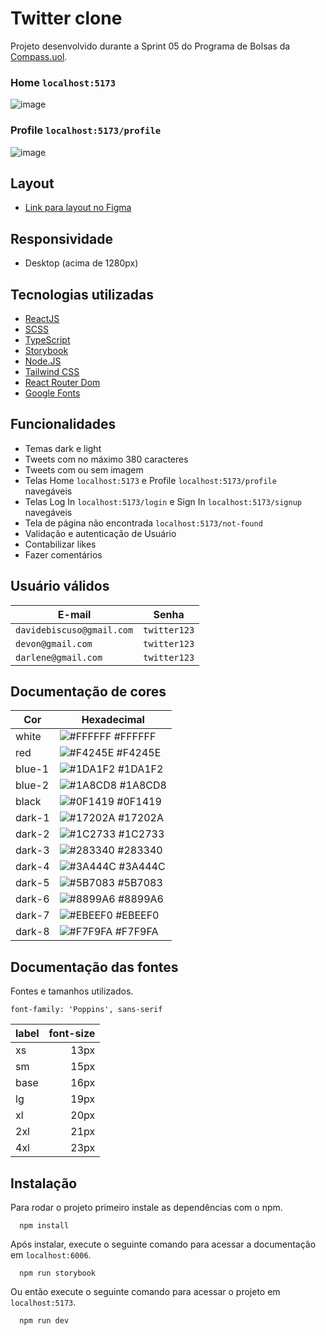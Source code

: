 # Twitter clone

Projeto desenvolvido durante a Sprint 05 do Programa de Bolsas da [Compass.uol](https://compass.uol/pt/home/).

### Home `localhost:5173`
![image](https://user-images.githubusercontent.com/44329969/199125309-893eb95b-678d-4985-ac01-c182185daffb.png)

### Profile `localhost:5173/profile`
![image](https://user-images.githubusercontent.com/44329969/199125464-b047534e-b5ec-48ce-b5b5-a1664b9c4098.png)

## Layout

- [Link para layout no Figma](https://www.figma.com/file/E0J4sPihtdgIMI2Z4BOmLv/UI-Twitter-Web-(Community))

## Responsividade

- Desktop (acima de 1280px)

## Tecnologias utilizadas

- [ReactJS](https://pt-br.reactjs.org/)
- [SCSS](https://sass-lang.com/)
- [TypeScript](https://www.typescriptlang.org/)
- [Storybook](https://storybook.js.org/)
- [Node.JS](https://nodejs.org/en/)
- [Tailwind CSS](https://tailwindcss.com/)
- [React Router Dom](https://v5.reactrouter.com/web/guides/quick-start)
- [Google Fonts](https://fonts.google.com/)

## Funcionalidades

- Temas dark e light
- Tweets com no máximo 380 caracteres
- Tweets com ou sem imagem
- Telas Home `localhost:5173` e Profile `localhost:5173/profile` navegáveis
- Telas Log In `localhost:5173/login` e Sign In `localhost:5173/signup` navegáveis
- Tela de página não encontrada `localhost:5173/not-found`
- Validação e autenticação de Usuário
- Contabilizar likes
- Fazer comentários

## Usuário válidos

| E-mail                    | Senha        |
| ------------------------- | ------------ |
| `davidebiscuso@gmail.com` | `twitter123` |
| `devon@gmail.com`         | `twitter123` |
| `darlene@gmail.com`       | `twitter123` |

## Documentação de cores

| Cor               | Hexadecimal                                                |
| ----------------- | ---------------------------------------------------------------- |
| white             | ![#FFFFFF](https://via.placeholder.com/15/FFFFFF/FFFFFF.png) #FFFFFF |
| red               | ![#F4245E](https://via.placeholder.com/15/F4245E/F4245E.png) #F4245E |
| blue-1            | ![#1DA1F2](https://via.placeholder.com/15/1DA1F2/1DA1F2.png) #1DA1F2 |
| blue-2            | ![#1A8CD8](https://via.placeholder.com/15/1A8CD8/1A8CD8.png) #1A8CD8 |
| black             | ![#0F1419](https://via.placeholder.com/15/0F1419/0F1419.png) #0F1419 |
| dark-1            | ![#17202A](https://via.placeholder.com/15/17202A/17202A.png) #17202A |
| dark-2            | ![#1C2733](https://via.placeholder.com/15/1C2733/1C2733.png) #1C2733 |
| dark-3            | ![#283340](https://via.placeholder.com/15/283340/283340.png) #283340 |
| dark-4            | ![#3A444C](https://via.placeholder.com/15/3A444C/3A444C.png) #3A444C |
| dark-5            | ![#5B7083](https://via.placeholder.com/15/5B7083/5B7083.png) #5B7083 |
| dark-6            | ![#8899A6](https://via.placeholder.com/15/8899A6/8899A6.png) #8899A6 |
| dark-7            | ![#EBEEF0](https://via.placeholder.com/15/EBEEF0/EBEEF0.png) #EBEEF0 |
| dark-8            | ![#F7F9FA](https://via.placeholder.com/15/F7F9FA/F7F9FA.png) #F7F9FA |

## Documentação das fontes

Fontes e tamanhos utilizados.

`font-family: 'Poppins', sans-serif`

| label | font-size |
| ----- | --------: |
| xs    |      13px |
| sm    |      15px |
| base  |      16px |
| lg    |      19px |
| xl    |      20px |
| 2xl   |      21px |
| 4xl   |      23px |

## Instalação

Para rodar o projeto primeiro instale as dependências com o npm.

```
  npm install
```

Após instalar, execute o seguinte comando para acessar a documentação em ``localhost:6006``.

```
  npm run storybook
```

Ou então execute o seguinte comando para acessar o projeto em ``localhost:5173``.

```
  npm run dev
```